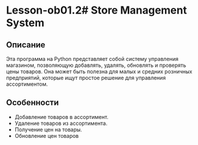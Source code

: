 # Lesson-ob01.2# Store Management System

## Описание
Эта программа на Python представляет собой систему управления магазином, позволяющую добавлять, удалять, обновлять и проверять цены товаров. Она может быть полезна для малых и средних розничных предприятий, которые ищут простое решение для управления ассортиментом.

## Особенности
- Добавление товаров в ассортимент.
- Удаление товаров из ассортимента.
- Получение цен на товары.
- Обновление цен товаров 
